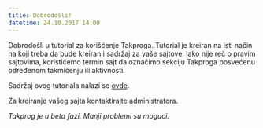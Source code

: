 ```yaml
---
title: Dobrodošli!
datetime: 24.10.2017 14:00
---
```

Dobrodošli u tutorial za korišćenje Takproga. Tutorial je kreiran na isti način
na koji treba da bude kreiran i sadržaj za vaše sajtove. Iako nije reč o pravim
sajtovima, koristićemo termin sajt da označimo sekciju Takproga posvećenu
određenom takmičenju ili aktivnosti.

Sadržaj ovog tutoriala nalazi se [ovde](https://github.com/delta003/takprog_tutorial).

Za kreiranje vašeg sajta kontaktirajte administratora.

*Takprog je u beta fazi. Manji problemi su moguci.*

